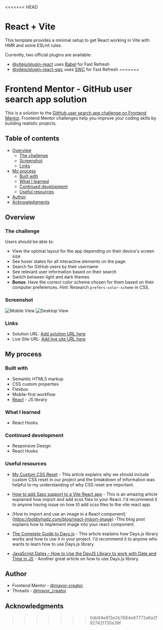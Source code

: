 <<<<<<< HEAD
# React + Vite

This template provides a minimal setup to get React working in Vite with HMR and some ESLint rules.

Currently, two official plugins are available:

- [@vitejs/plugin-react](https://github.com/vitejs/vite-plugin-react/blob/main/packages/plugin-react/README.md) uses [Babel](https://babeljs.io/) for Fast Refresh
- [@vitejs/plugin-react-swc](https://github.com/vitejs/vite-plugin-react-swc) uses [SWC](https://swc.rs/) for Fast Refresh
=======
# Frontend Mentor - GitHub user search app solution

This is a solution to the [GitHub user search app challenge on Frontend Mentor](https://www.frontendmentor.io/challenges/github-user-search-app-Q09YOgaH6). Frontend Mentor challenges help you improve your coding skills by building realistic projects.

## Table of contents

- [Overview](#overview)
  - [The challenge](#the-challenge)
  - [Screenshot](#screenshot)
  - [Links](#links)
- [My process](#my-process)
  - [Built with](#built-with)
  - [What I learned](#what-i-learned)
  - [Continued development](#continued-development)
  - [Useful resources](#useful-resources)
- [Author](#author)
- [Acknowledgments](#acknowledgments)

## Overview

### The challenge

Users should be able to:

- View the optimal layout for the app depending on their device's screen size
- See hover states for all interactive elements on the page
- Search for GitHub users by their username
- See relevant user information based on their search
- Switch between light and dark themes
- **Bonus**: Have the correct color scheme chosen for them based on their computer preferences. _Hint_: Research `prefers-color-scheme` in CSS.

### Screenshot

![Mobile View](./GitHubUserSearchAppMobile.png)
![Desktop View](./GitHubUserSearchAppDesktop.png)

### Links

- Solution URL: [Add solution URL here](https://your-solution-url.com)
- Live Site URL: [Add live site URL here](https://your-live-site-url.com)

## My process

### Built with

- Semantic HTML5 markup
- CSS custom properties
- Flexbox
- Mobile-first workflow
- [React](https://reactjs.org/) - JS library

### What I learned

- React Hooks

### Continued development

- Responsive Design
- React Hooks

### Useful resources

- [My Custom CSS Reset](https://www.joshwcomeau.com/css/custom-css-reset/) - This article explains why we should include custom CSS reset in our project and the breakdown of information was helpful to my understanding of why CSS reset are important.

- [How to add Sass support to a Vite React app](https://dev.to/hexcube/how-to-add-sass-support-to-a-vite-react-app-37p) - This is an amazing article explained how import and add scss files to your React. I'd recommend it to anyone having issue on how t0 add scss files to the vite react app.

- [How to import and use an image in a React component] (<https://bobbyhadz.com/blog/react-import-image>) -This blog post explains how to implement image into your react component.

- [The Complete Guide to Days.js](https://mirzaleka.medium.com/the-complete-guide-to-day-js-fb835a5d945a) - This article explains how Days.js library works and how to use it in your project. I'd recommend it to anyone who wants to learn how to use Days.js library.

- [JavaScript Dates – How to Use the DayJS Library to work with Date and Time in JS](https://www.freecodecamp.org/news/javascript-date-time-dayjs/#howtoinstallthedayjslibrary) - Another great article on how to use Days.js library.

## Author

- Frontend Mentor - [@mayor-creator](https://www.frontendmentor.io/profile/mayor-creator)
- Threads - [@mayor_creator](https://www.threads.net/@mayor_creator)

## Acknowledgments
>>>>>>> 0db94e813e2b7684e67772a6a2f92742f735e39f

